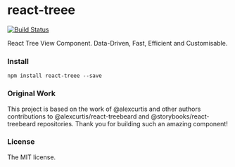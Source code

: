 # react-treee

[![Build Status](https://travis-ci.org/dnfeitosa/react-treee.svg?branch=master)](https://travis-ci.org/dnfeitosa/react-treee) 

React Tree View Component. Data-Driven, Fast, Efficient and Customisable.

### Install

```
npm install react-treee --save
```

### Original Work
This project is based on the work of @alexcurtis and other authors contributions to @alexcurtis/react-treebeard and @storybooks/react-treebeard repositories. Thank you for building such an amazing component!

### License
The MIT license.